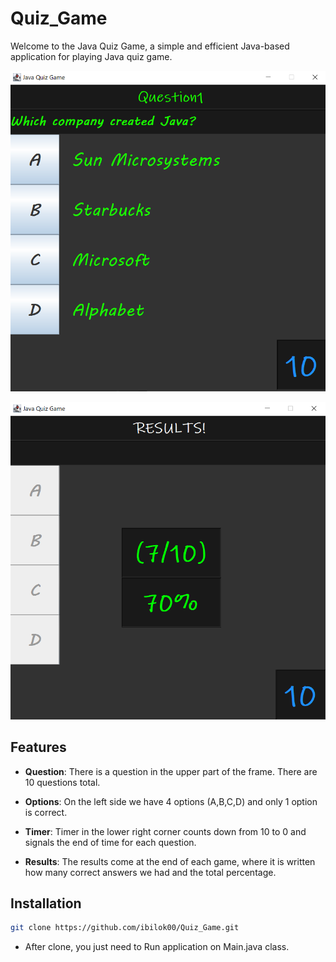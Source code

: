 # Quiz_Game

Welcome to the Java Quiz Game, a simple and efficient Java-based application for playing Java quiz game.

![Java Quiz Game](/QuizGame.png)

![Java Quiz Game Results](/QuizGameResults.png)

## Features

- **Question**: There is a question in the upper part of the frame. There are 10 questions total.

- **Options**: On the left side we have 4 options (A,B,C,D) and only 1 option is correct.

- **Timer**: Timer in the lower right corner counts down from 10 to 0 and signals the end of time for each question.

- **Results**: The results come at the end of each game, where it is written how many correct answers we had and the total percentage.


## Installation

```bash
git clone https://github.com/ibilok00/Quiz_Game.git
```

- After clone, you just need to Run application on Main.java class.